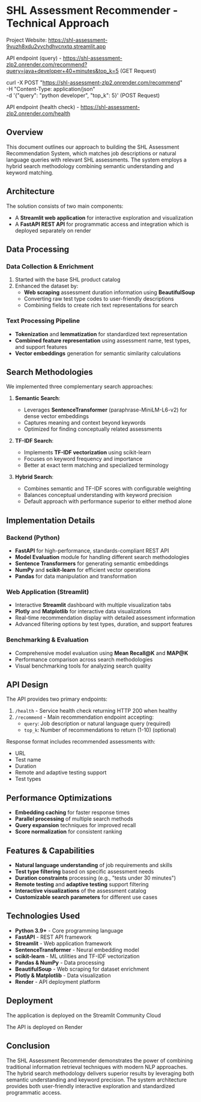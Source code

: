 # SHL Assessment Recommender - Technical Approach

Project Website: https://shl-assessment-9vuzh8xdu2vvchdhvcnxtq.streamlit.app

API endpoint (query) - https://shl-assessment-zlp2.onrender.com/recommend?query=java+developer+40+minutes&top_k=5 (GET Request)

curl -X POST "https://shl-assessment-zlp2.onrender.com/recommend" \
 -H "Content-Type: application/json" \
 -d '{"query": "python developer", "top_k": 5}' (POST Request)

API endpoint (health check) - https://shl-assessment-zlp2.onrender.com/health

## Overview

This document outlines our approach to building the SHL Assessment Recommendation System, which matches job descriptions or natural language queries with relevant SHL assessments. The system employs a hybrid search methodology combining semantic understanding and keyword matching.

## Architecture

The solution consists of two main components:

- A **Streamlit web application** for interactive exploration and visualization
- A **FastAPI REST API** for programmatic access and integration which is deployed separately on render

## Data Processing

### Data Collection & Enrichment

1. Started with the base SHL product catalog
2. Enhanced the dataset by:
   - **Web scraping** assessment duration information using **BeautifulSoup**
   - Converting raw test type codes to user-friendly descriptions
   - Combining fields to create rich text representations for search

### Text Processing Pipeline

- **Tokenization** and **lemmatization** for standardized text representation
- **Combined feature representation** using assessment name, test types, and support features
- **Vector embeddings** generation for semantic similarity calculations

## Search Methodologies

We implemented three complementary search approaches:

1. **Semantic Search**:

   - Leverages **SentenceTransformer** (paraphrase-MiniLM-L6-v2) for dense vector embeddings
   - Captures meaning and context beyond keywords
   - Optimized for finding conceptually related assessments

2. **TF-IDF Search**:

   - Implements **TF-IDF vectorization** using scikit-learn
   - Focuses on keyword frequency and importance
   - Better at exact term matching and specialized terminology

3. **Hybrid Search**:
   - Combines semantic and TF-IDF scores with configurable weighting
   - Balances conceptual understanding with keyword precision
   - Default approach with performance superior to either method alone

## Implementation Details

### Backend (Python)

- **FastAPI** for high-performance, standards-compliant REST API
- **Model Evaluation** module for handling different search methodologies
- **Sentence Transformers** for generating semantic embeddings
- **NumPy** and **scikit-learn** for efficient vector operations
- **Pandas** for data manipulation and transformation

### Web Application (Streamlit)

- Interactive **Streamlit** dashboard with multiple visualization tabs
- **Plotly** and **Matplotlib** for interactive data visualizations
- Real-time recommendation display with detailed assessment information
- Advanced filtering options by test types, duration, and support features

### Benchmarking & Evaluation

- Comprehensive model evaluation using **Mean Recall@K** and **MAP@K**
- Performance comparison across search methodologies
- Visual benchmarking tools for analyzing search quality

## API Design

The API provides two primary endpoints:

1. `/health` - Service health check returning HTTP 200 when healthy
2. `/recommend` - Main recommendation endpoint accepting:
   - `query`: Job description or natural language query (required)
   - `top_k`: Number of recommendations to return (1-10) (optional)

Response format includes recommended assessments with:

- URL
- Test name
- Duration
- Remote and adaptive testing support
- Test types

## Performance Optimizations

- **Embedding caching** for faster response times
- **Parallel processing** of multiple search methods
- **Query expansion** techniques for improved recall
- **Score normalization** for consistent ranking

## Features & Capabilities

- **Natural language understanding** of job requirements and skills
- **Test type filtering** based on specific assessment needs
- **Duration constraints** processing (e.g., "tests under 30 minutes")
- **Remote testing** and **adaptive testing** support filtering
- **Interactive visualizations** of the assessment catalog
- **Customizable search parameters** for different use cases

## Technologies Used

- **Python 3.9+** - Core programming language
- **FastAPI** - REST API framework
- **Streamlit** - Web application framework
- **SentenceTransformer** - Neural embedding model
- **scikit-learn** - ML utilities and TF-IDF vectorization
- **Pandas & NumPy** - Data processing
- **BeautifulSoup** - Web scraping for dataset enrichment
- **Plotly & Matplotlib** - Data visualization
- **Render** - API deployment platform

## Deployment

The application is deployed on the Streamlit Community Cloud

The API is deployed on Render

## Conclusion

The SHL Assessment Recommender demonstrates the power of combining traditional information retrieval techniques with modern NLP approaches. The hybrid search methodology delivers superior results by leveraging both semantic understanding and keyword precision. The system architecture provides both user-friendly interactive exploration and standardized programmatic access.
